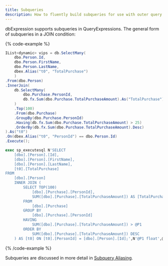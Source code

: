 ```yaml
---
title: Subqueries
description: How to fluently build subqueries for use with outer query expressions.
---
```


dbExpression supports subqueries in QueryExpressions.  The general form of subqueries in a JOIN condition:

{% code-example %}
```csharp
IList<dynamic> vips = db.SelectMany(
	dbo.Person.Id, 
	dbo.Person.FirstName, 
	dbo.Person.LastName,
	dbex.Alias("t0", "TotalPurchase")
	)
.From(dbo.Person)
.InnerJoin(
	db.SelectMany(
	    dbo.Purchase.PersonId,
	    db.fx.Sum(dbo.Purchase.TotalPurchaseAmount).As("TotalPurchase")
	)
	.Top(100)
	.From(dbo.Purchase)
	.GroupBy(dbo.Purchase.PersonId)
	.Having(db.fx.Sum(dbo.Purchase.TotalPurchaseAmount) > 25)
	.OrderBy(db.fx.Sum(dbo.Purchase.TotalPurchaseAmount).Desc)
).As("t0")
.On(dbex.Alias("t0", "PersonId") == dbo.Person.Id)
.Execute();
```
```sql
exec sp_executesql N'SELECT
	[dbo].[Person].[Id],
	[dbo].[Person].[FirstName],
	[dbo].[Person].[LastName],
	[t0].[TotalPurchase]
FROM
	[dbo].[Person]
	INNER JOIN (
		SELECT TOP(100)
			[dbo].[Purchase].[PersonId],
			SUM([dbo].[Purchase].[TotalPurchaseAmount]) AS [TotalPurchase]
		FROM
			[dbo].[Purchase]
		GROUP BY
			[dbo].[Purchase].[PersonId]
		HAVING
			SUM([dbo].[Purchase].[TotalPurchaseAmount]) > @P1
		ORDER BY
			SUM([dbo].[Purchase].[TotalPurchaseAmount]) DESC
	) AS [t0] ON [t0].[PersonId] = [dbo].[Person].[Id];',N'@P1 float',@P1=25
```
{% /code-example %}

Subqueries are discussed in more detail in [Subquery Aliasing](/aliasing/subquery).